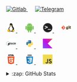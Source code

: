 <!--
**Sohil876/Sohil876** is a ✨ _special_ ✨ repository because its `README.md` (this file) appears on your GitHub profile.
###
  <a href="https://github.com/topics/lua">
    <img alt="Lua" width="26px" src="img/lua.png" />
  </a>
###
-->

<p>
  <a href="https://gitlab.com/Sohil876">
    <img alt="Gitlab" src="https://img.shields.io/badge/-Gitlab-FFFFFF?style=social&logo=Gitlab&logoColor=black" />
  </a>&nbsp;&nbsp;&nbsp;&nbsp;
  <a href="https://t.me/Sohil876">
    <img alt="Telegram" src="https://img.shields.io/badge/-Telegram-FFFFFF?style=social&logo=Telegram&logoColor=blue" />
  </a>
</p>

##

<p>
  <a href="https://github.com/topics/linux">
    <img alt="Linux" width="26px" src="img/linux.png" />
  </a>&nbsp;&nbsp;&nbsp;&nbsp;
  <a href="https://github.com/topics/android">
    <img alt="Android" width="26px" src="img/android.png" />
  </a>&nbsp;&nbsp;&nbsp;&nbsp
  <a href="https://github.com/topics/terminal">
    <img alt="Terminal" width="26px" src="img/terminal.png" />
  </a>&nbsp;&nbsp;&nbsp;&nbsp;
  <a href="https://github.com/topics/git">
    <img alt="Git" width="26px" src="img/git.png" />
  </a>
</p>

<p>
  <a href="https://github.com/topics/bash">
    <img alt="Bash" width="26px" src="img/bash.png" />
  </a>&nbsp;&nbsp;&nbsp;&nbsp;
  <a href="https://github.com/topics/python3">
    <img alt="Python3" width="26px" src="img/python.png" />
  </a>&nbsp;&nbsp;&nbsp;&nbsp;
  <a href="https://github.com/topics/kotlin">
    <img alt="Kotlin" width="26px" src="img/kotlin.png" />
  </a>
</p>

<p>
  <a href="https://github.com/topics/html">
    <img alt="HTML" width="26px" src="img/html.png" />
  </a>&nbsp;&nbsp;&nbsp;&nbsp;
  <a href="https://github.com/topics/css">
    <img alt="CSS" width="26px" src="img/css.png" />
  </a>&nbsp;&nbsp;&nbsp;&nbsp;
  <a href="https://github.com/topics/javascript">
    <img alt="JavaScript" width="26px" src="img/js.png" />
  </a>
</p>

<p>
<details>
  <summary>:zap: GitHub Stats</summary>
    <a href="https://github.com/anuraghazra/github-readme-stats">
      <img alt="GitHub Stats" src="https://github-readme-stats.vercel.app/api?username=Sohil876&show_icons=true&hide_border=true&count_private=true&hide_rank=true&disable_animations=true&title_color=4F8CC9&text_color=9f9f9f&bg_color=00000000" />
      <img alt="Top Languages" src="https://github-readme-stats.vercel.app/api/top-langs/?username=Sohil876&show_icons=true&hide_border=true&langs_count=6&disable_animations=true&layout=compact&hide=forth,groff,m4,makefile,assembly,c,c%2B%2B,objective-c,php,lua,css&card_width=280&title_color=4F8CC9&text_color=9f9f9f&bg_color=00000000" />
    </a>
</details>
</p>
